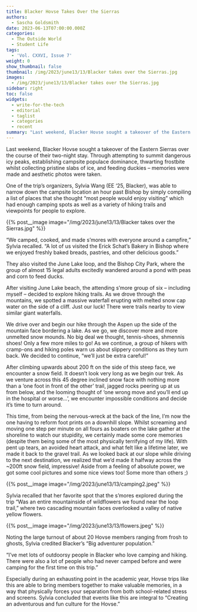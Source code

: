 ```yaml
---
title: Blacker Hovse Takes Over the Sierras
authors:
  - Sascha Goldsmith
date: 2023-06-13T07:00:00.000Z
categories:
  - The Outside World
  - Student Life
tags:
  - 'Vol. CXXVI, Issue 7'
weight: 0
show_thumbnail: false
thumbnail: /img/2023/june13/13/Blacker takes over the Sierras.jpg
images:
  - /img/2023/june13/13/Blacker takes over the Sierras.jpg
sidebar: right
toc: false
widgets:
  - write-for-the-tech
  - editorial
  - taglist
  - categories
  - recent
summary: "Last weekend, Blacker Hovse sought a takeover of the Eastern Sierras over the course of their two-night stay. Through attempting to summit dangerous icy peaks, establishing campsite populace dominance, thwarting frostbite whilst collecting pristine slabs of ice, and feeding duckies –\_ memories were made and aesthetic photos were taken."
---
```


Last weekend, Blacker Hovse sought a takeover of the Eastern Sierras over the course of their two-night stay. Through attempting to summit dangerous icy peaks, establishing campsite populace dominance, thwarting frostbite whilst collecting pristine slabs of ice, and feeding duckies –  memories were made and aesthetic photos were taken.

One of the trip’s organizers, Sylvia Wang (EE ‘25, Blacker), was able to narrow down the campsite location an hour past Bishop by simply compiling a list of places that she thought “most people would enjoy visiting” which had enough camping spots as well as a variety of hiking trails and viewpoints for people to explore.

{{% post__image image="/img/2023/june13/13/Blacker takes over the Sierras.jpg" %}}

“We camped, cooked, and made s’mores with everyone around a campfire,” Sylvia recalled. “A lot of us visited the Erick Schat’s Bakery in Bishop where we enjoyed freshly baked breads, pastries, and other delicious goods.”

They also visited the June Lake loop, and the Bishop City Park, where the group of almost 15 legal adults excitedly wandered around a pond with peas and corn to feed ducks.

After visiting June Lake beach, the attending s’more group of six – including myself – decided to explore hiking trails. As we drove through the mountains, we spotted a massive waterfall erupting with melted snow cap water on the side of a cliff. Just our luck! There were trails nearby to view similar giant waterfalls.

We drive over and begin our hike through the Aspen up the side of the mountain face bordering a lake. As we go, we discover more and more unmelted snow mounds. No big deal we thought, tennis-shoes, shmennis shoes! Only a few more miles to go! As we continue, a group of hikers with cramp-ons and hiking poles warn us about slippery conditions as they turn back. We decided to continue, “we’ll just be extra careful!”

After climbing upwards about 200 ft on the side of this steep face, we encounter a snow field. It doesn’t look very long as we begin our trek. As we venture across this 45 degree inclined snow face with nothing more than a ‘one foot in front of the other’ trail, jagged rocks peering up at us from below, and the looming thought of ‘one wrong move and you’ll end up in the hospital or worse…’,  we encounter impossible conditions and decide it’s time to turn around.

This time, from being the nervous-wreck at the back of the line, I’m now the one having to reform foot prints on a downhill slope. Whilst screaming and moving one step per minute on all fours as boaters on the lake gather at the shoreline to watch our stupidity, we certainly made some core memories (despite them being some of the most physically terrifying of my life). With pent up tears, an avoided heart attack, and what felt like a lifetime later, we made it back to the gravel trail. As we looked back at our slope while driving to the next destination, we realized that we’d made it halfway across the ~200ft snow field, impressive! Aside from a feeling of absolute power, we got some cool pictures and some nice views too! Some more than others ;)

{{% post__image image="/img/2023/june13/13/camping2.jpeg" %}}

Sylvia recalled that her favorite spot that the s’mores explored during the trip “Was an entire mountainside of wildflowers we found near the loop trail,” where two cascading mountain faces overlooked a valley of native yellow flowers.

{{% post__image image="/img/2023/june13/13/flowers.jpeg" %}}

Noting the large turnout of about 20 Hovse members ranging from frosh to ghosts, Sylvia credited Blacker’s “Big adventurer population.”

“I’ve met lots of outdoorsy people in Blacker who love camping and hiking. There were also a lot of people who had never camped before and were camping for the first time on this trip.”

Especially during an exhausting point in the academic year, Hovse trips like this are able to bring members together to make valuable memories, in a way that physically forces your separation from both school-related stress and screens. Sylvia concluded that events like this are integral to “Creating an adventurous and fun culture for the Hovse.”
